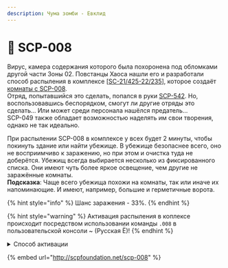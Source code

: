 ```yaml
---
description: Чума зомби - Евклид
---
```


# 🧟 SCP-008

Вирус, камера содержания которого была похоронена под обломками другой части Зоны 02. Повстанцы Хаоса нашли его и разработали способ распыления в комплексе \[[SC-21/425-22/235](../../other/documents/sc-21-425-22-235.md)], которое создаёт [комнаты с SCP-008](../custom-rooms/scp-008-room.md).\
Отряд, попытавшийся это сделать, попался в руки [SCP-542](../custom-classes/scp/scp-542.md). Но, воспользовавшись беспорядком, смогут ли другие отряды это сделать... Или может среди персонала нашёлся предатель...\
SCP-049 также обладает возможностью наделять им свои творения, однако не так идеально.

При распылении SCP-008 в комплексе у всех будет 2 минуты, чтобы покинуть здание или найти убежище. В убежище безопаснее всего, оно не восприимчиво к заражению, но при этом и очистка туда не доберётся. Убежищ всегда выбирается несколько из фиксированного списка. Они имеют чуть более яркое освещение, чем другие не заражённые комнаты.\
**Подсказка**: Чаще всего убежища похожи на комнаты, так или иначе их напоминающие. И имеют, например, большие и герметичные ворота.

{% hint style="info" %}
Шанс заражения - 33%.
{% endhint %}

{% hint style="warning" %}
Активация распыления в коплексе происходит посредством использовании команды `.008` в пользовательской консоли \~ (Русская Ё)!
{% endhint %}

<details>

<summary>Способ активации</summary>

1. Собрать Обезболивающее, Рацию, Устройство Взлома ПХ и Карту Инженера Камер Содержания.
2. Положить Обезболивающее и Рацию около двери в оружейную комнату у камеры содержания SCP-049.
3. Пойти в камеру содержания SCP-096.
4. Положить Устройство взлома ПХ.
5. Имея Карту Инженера Камер Содержания в инвентаре, прописать в пользовательской консоли \~ (Русская Ё) команду `.008`, для активации.

</details>

{% embed url="http://scpfoundation.net/scp-008" %}
